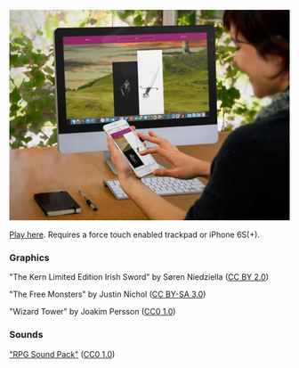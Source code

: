 ![](https://raw.githubusercontent.com/dermike/force-touch-match-game/gh-pages/screenshot/screenshot.jpg)

[Play here](http://librarian.codes/force-touch-match-game/). Requires a force touch enabled trackpad or iPhone 6S(+).

### Graphics

"The Kern Limited Edition Irish Sword" by Søren Niedziella ([CC BY 2.0](https://creativecommons.org/licenses/by/2.0/))

"The Free Monsters" by Justin Nichol ([CC BY-SA 3.0](http://creativecommons.org/licenses/by-sa/3.0/))

"Wizard Tower" by Joakim Persson ([CC0 1.0](http://creativecommons.org/publicdomain/zero/1.0/))

### Sounds

["RPG Sound Pack"](http://opengameart.org/content/rpg-sound-pack) ([CC0 1.0](http://creativecommons.org/publicdomain/zero/1.0/))